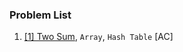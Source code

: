 ### Problem List


1.  [[1] Two Sum](https://leetcode.com/problems/two-sum/), `Array`, `Hash Table` [AC]
